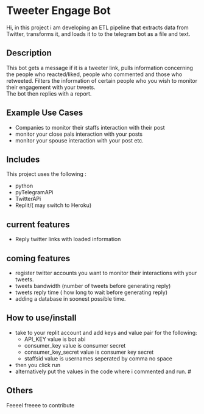 # Tweeter Engage Bot
Hi, in this project i am developing an ETL pipeline that extracts data from Twitter, transforms it, and loads it  to to the telegram bot as a file and text. 
## Description
This bot gets a message if it is a tweeter link, pulls information concerning the people who reacted/liked, people who commented and those who retweeted. Filters the information of certain people who you wish to monitor their engagement with your tweets.\
The bot then replies with a report.
## Example Use Cases
- Companies to monitor their staffs interaction with their post
- monitor your close pals interaction with your posts
- monitor your spouse interaction with your post etc.
## Includes
This project uses the following :
  - python
- pyTelegramAPi
- TwitterAPi
- Replit/( may switch to Heroku)
## current features
- Reply twitter links with loaded information
  
## coming features
- register twitter accounts you want to monitor their interactions with your tweets.
- tweets bandwidth (number of tweets before generating reply)
- tweets reply time ( how long to wait before generating reply)
- adding a database in soonest possible time.
## How to use/install
- take to your replit account and add keys and value pair for the following:
  - API_KEY value is  bot abi
  - consumer_key value is consumer secret
  - consumer_key_secret value is consumer key secret
  - staffsid value is usernames seperated by comma no space
- then you click run
- alternatively put the values in the code where i commented and run. #
## Others
Feeeel freeee to contribute
